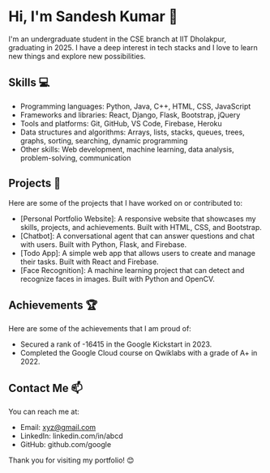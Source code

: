 # Hi, I'm Sandesh Kumar 👋

I'm an undergraduate student in the CSE branch at IIT Dholakpur, graduating in 2025. I have a deep interest in tech stacks and I love to learn new things and explore new possibilities.

## Skills 💻

- Programming languages: Python, Java, C++, HTML, CSS, JavaScript
- Frameworks and libraries: React, Django, Flask, Bootstrap, jQuery
- Tools and platforms: Git, GitHub, VS Code, Firebase, Heroku
- Data structures and algorithms: Arrays, lists, stacks, queues, trees, graphs, sorting, searching, dynamic programming
- Other skills: Web development, machine learning, data analysis, problem-solving, communication

## Projects 🚀

Here are some of the projects that I have worked on or contributed to:

- [Personal Portfolio Website]: A responsive website that showcases my skills, projects, and achievements. Built with HTML, CSS, and Bootstrap.
- [Chatbot]: A conversational agent that can answer questions and chat with users. Built with Python, Flask, and Firebase.
- [Todo App]: A simple web app that allows users to create and manage their tasks. Built with React and Firebase.
- [Face Recognition]: A machine learning project that can detect and recognize faces in images. Built with Python and OpenCV.

## Achievements 🏆

Here are some of the achievements that I am proud of:

- Secured a rank of -16415 in the Google Kickstart in 2023.
- Completed the Google Cloud course on Qwiklabs with a grade of A+ in 2022.

## Contact Me 📫

You can reach me at:

- Email: xyz@gmail.com
- LinkedIn: linkedin.com/in/abcd
- GitHub: github.com/google

Thank you for visiting my portfolio! 😊

